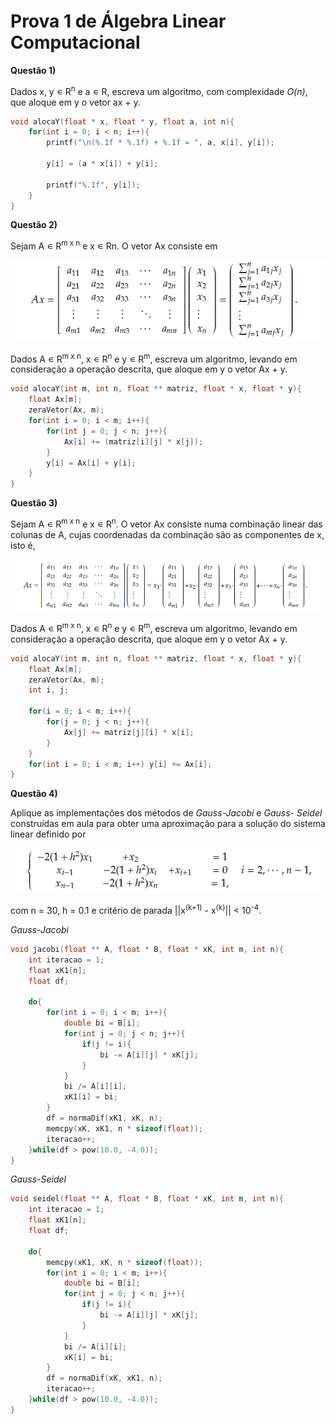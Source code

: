 # Prova 1 de Álgebra Linear Computacional

**Questão 1)**

Dados x, y ∊ R<sup>n</sup> e a ∊ R, escreva um algoritmo, com complexidade *O(n)*, que aloque em y o vetor ax + y.

~~~c
void alocaY(float * x, float * y, float a, int n){
    for(int i = 0; i < n; i++){
        printf("\n(%.1f * %.1f) + %.1f = ", a, x[i], y[i]);

        y[i] = (a * x[i]) + y[i];

        printf("%.1f", y[i]);
    }
}
~~~


**Questão 2)**

Sejam A ∊ R<sup>m x n</sup> e x ∊ Rn. O vetor Ax consiste em

![Matriz](img/matriz-questao2.png)

Dados A ∊ R<sup>m x n</sup>, x ∊ R<sup>n</sup> e y ∊ R<sup>m</sup>, escreva um algoritmo, levando em consideração a operação
descrita, que aloque em y o vetor Ax + y. 

~~~c
void alocaY(int m, int n, float ** matriz, float * x, float * y){
    float Ax[m];
    zeraVetor(Ax, m);
    for(int i = 0; i < m; i++){
        for(int j = 0; j < n; j++){
            Ax[i] += (matriz[i][j] * x[j]);
        }
        y[i] = Ax[i] + y[i];
    }
}
~~~


**Questão 3)**

Sejam A ∊ R<sup>m x n</sup> e x ∊ R<sup>n</sup>. O vetor Ax consiste numa combinação
linear das colunas de A, cujas coordenadas da combinação são as componentes de x, isto é,

![Matriz](img/matriz-questao3.png)

Dados A ∊ R<sup>m x n</sup>, x ∊ R<sup>n</sup> e y ∊ R<sup>m</sup>, escreva um algoritmo, levando em consideração a operação
descrita, que aloque em y o vetor Ax + y. 

~~~c
void alocaY(int m, int n, float ** matriz, float * x, float * y){
    float Ax[m];
    zeraVetor(Ax, m);
    int i, j;

    for(i = 0; i < m; i++){
        for(j = 0; j < n; j++){
            Ax[j] += matriz[j][i] * x[i];
        }
    }
    for(int i = 0; i < m; i++) y[i] += Ax[i];
}
~~~


**Questão 4)**

Aplique as implementações dos métodos de *Gauss-Jacobi* e *Gauss-
Seidel* construídas em aula para obter uma aproximação para a solução do sistema linear definido por

![Sistema Linear](img/sistema-questao4.png)

com n = 30, h = 0.1 e critério de parada ||x<sup>(k+1)</sup> - x<sup>(k)</sup>|| < 10<sup>-4</sup>. 

*Gauss-Jacobi*
~~~c
void jacobi(float ** A, float * B, float * xK, int m, int n){
    int iteracao = 1;
    float xK1[n];
    float df;
    
    do{
        for(int i = 0; i < m; i++){
            double bi = B[i];
            for(int j = 0; j < n; j++){
                if(j != i){
                    bi -= A[i][j] * xK[j];
                }
            }
            bi /= A[i][i];
            xK1[i] = bi;
        }
        df = normaDif(xK1, xK, n);
        memcpy(xK, xK1, n * sizeof(float));
        iteracao++;
    }while(df > pow(10.0, -4.0));
}
~~~

*Gauss-Seidel*
~~~c
void seidel(float ** A, float * B, float * xK, int m, int n){
    int iteracao = 1;
    float xK1[n];
    float df;
    
    do{
        memcpy(xK1, xK, n * sizeof(float));
        for(int i = 0; i < m; i++){
            double bi = B[i];
            for(int j = 0; j < n; j++){
                if(j != i){
                    bi -= A[i][j] * xK[j];
                }
            }
            bi /= A[i][i];
            xK[i] = bi;
        }
        df = normaDif(xK, xK1, n);
        iteracao++;
    }while(df > pow(10.0, -4.0));
}
~~~